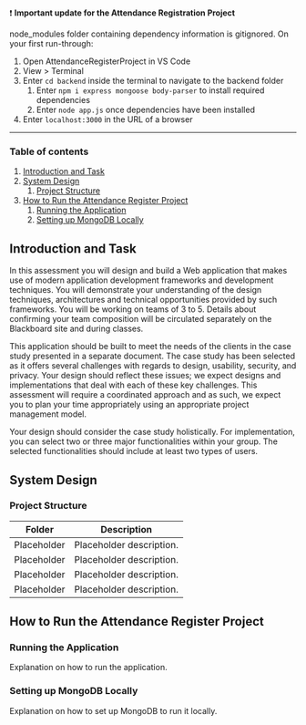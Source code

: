 :exclamation: **Important update for the Attendance Registration Project**

node_modules folder containing dependency information is gitignored. On your first run-through:
1. Open AttendanceRegisterProject in VS Code
2. View > Terminal
3. Enter `cd backend` inside the terminal to navigate to the backend folder
    1. Enter `npm i express mongoose body-parser` to install required dependencies 
    2. Enter `node app.js` once dependencies have been installed 
4. Enter `localhost:3000` in the URL of a browser

---

### Table of contents
1. [Introduction and Task](#introduction-and-task)
2. [System Design](#system-design)
    1. [Project Structure](#project-structure)
3. [How to Run the Attendance Register Project](#how-to-run-the-attendance-register-project)
    1. [Running the Application](#running-the-application)
    2. [Setting up MongoDB Locally](#setting-up-mongodb-locally)

## Introduction and Task
In this assessment you will design and build a Web application that makes use of modern application development frameworks and development techniques. You will demonstrate your understanding of the design techniques, architectures and technical opportunities provided by such frameworks. 
You will be working on teams of 3 to 5. Details about confirming your team composition will be circulated separately on the Blackboard site and during classes.

This application should be built to meet the needs of the clients in the case study presented in a separate document. The case study has been selected as it offers several challenges with regards to design, usability, security, and privacy. Your design should reflect these issues; we expect designs and implementations that deal with each of these key challenges.  This assessment will require a coordinated approach and as such, we expect you to plan your time appropriately using an appropriate project management model. 

Your design should consider the case study holistically. For implementation, you can select two or three major functionalities within your group. The selected functionalities should include at least two types of users.

## System Design
### Project Structure

| Folder                | Description                                                                                   |
| -------------         | -------------                                                                                 |
| Placeholder           | Placeholder description.             |
| Placeholder           | Placeholder description.             |
| Placeholder           | Placeholder description.             |
| Placeholder           | Placeholder description.             |

## How to Run the Attendance Register Project
### Running the Application
Explanation on how to run the application.

### Setting up MongoDB Locally
Explanation on how to set up MongoDB to run it locally.
